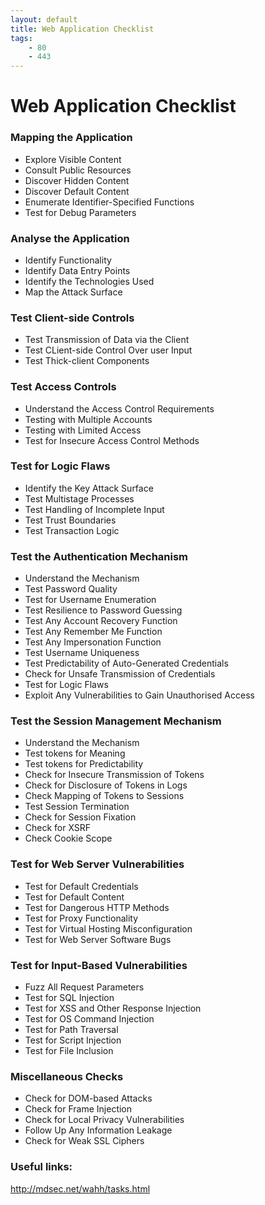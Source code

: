 ```yaml
---
layout: default
title: Web Application Checklist
tags:
    - 80
    - 443
---
```

# Web Application Checklist
### Mapping the Application
- Explore Visible Content
- Consult Public Resources
- Discover Hidden Content
- Discover Default Content
- Enumerate Identifier-Specified Functions
- Test for Debug Parameters

### Analyse the Application
- Identify Functionality
- Identify Data Entry Points
- Identify the Technologies Used
- Map the Attack Surface

### Test Client-side Controls
- Test Transmission of Data via the Client
- Test CLient-side Control Over user Input
- Test Thick-client Components

### Test Access Controls
- Understand the Access Control Requirements
- Testing with Multiple Accounts
- Testing with Limited Access
- Test for Insecure Access Control Methods

### Test for Logic Flaws
- Identify the Key Attack Surface
- Test Multistage Processes
- Test Handling of Incomplete Input
- Test Trust Boundaries
- Test Transaction Logic

### Test the Authentication Mechanism
- Understand the Mechanism
- Test Password Quality
- Test for Username Enumeration
- Test Resilience to Password Guessing
- Test Any Account Recovery Function
- Test Any Remember Me Function
- Test Any Impersonation Function
- Test Username Uniqueness
- Test Predictability of Auto-Generated Credentials
- Check for Unsafe Transmission of Credentials
- Test for Logic Flaws
- Exploit Any Vulnerabilities to Gain Unauthorised Access

### Test the Session Management Mechanism
- Understand the Mechanism
- Test tokens for Meaning
- Test tokens for Predictability
- Check for Insecure Transmission of Tokens
- Check for Disclosure of Tokens in Logs
- Check Mapping of Tokens to Sessions
- Test Session Termination
- Check for Session Fixation
- Check for XSRF
- Check Cookie Scope

### Test for Web Server Vulnerabilities
- Test for Default Credentials
- Test for Default Content
- Test for Dangerous HTTP Methods
- Test for Proxy Functionality
- Test for Virtual Hosting Misconfiguration
- Test for Web Server Software Bugs

### Test for Input-Based Vulnerabilities
- Fuzz All Request Parameters
- Test for SQL Injection
- Test for XSS and Other Response Injection
- Test for OS Command Injection
- Test for Path Traversal
- Test for Script Injection
- Test for File Inclusion

### Miscellaneous Checks
- Check for DOM-based Attacks
- Check for Frame Injection
- Check for Local Privacy Vulnerabilities
- Follow Up Any Information Leakage
- Check for Weak SSL Ciphers

### Useful links:
<http://mdsec.net/wahh/tasks.html>
